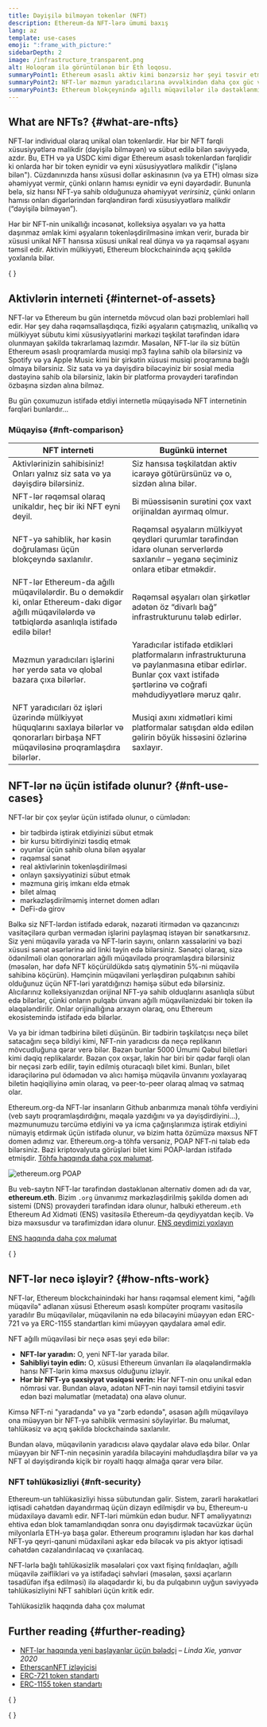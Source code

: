 ```yaml
---
title: Dəyişilə bilməyən tokenlər (NFT)
description: Ethereum-da NFT-lərə ümumi baxış
lang: az
template: use-cases
emoji: ":frame_with_picture:"
sidebarDepth: 2
image: /infrastructure_transparent.png
alt: Holoqram ilə görüntülənən bir Eth loqosu.
summaryPoint1: Ethereum əsaslı aktiv kimi bənzərsiz hər şeyi təsvir etmək üçün bir yol.
summaryPoint2: NFT-lər məzmun yaradıcılarına əvvəlkindən daha çox güc verir.
summaryPoint3: Ethereum blokçeynində ağıllı müqavilələr ilə dəstəklənmişdir.
---
```


## What are NFTs? \{#what-are-nfts}

NFT-lər individual olaraq unikal olan tokenlərdir. Hər bir NFT fərqli xüsusiyyətlərə malikdir (dəyişilə bilməyən) və sübut edilə bilən səviyyədə, azdır. Bu, ETH və ya USDC kimi digər Ethereum əsaslı tokenlərdən fərqlidir ki onlarda hər bir token eynidir və eyni xüsusiyyətlərə malikdir ("işlənə bilən"). Cüzdanınızda hansı xüsusi dollar əskinasının (və ya ETH) olması sizə əhəmiyyət vermir, çünki onların hamısı eynidir və eyni dəyərdədir. Bununla belə, siz hansı NFT-yə sahib olduğunuza əhəmiyyət _verirsiniz_, çünki onların hamısı onları digərlərindən fərqləndirən fərdi xüsusiyyətlərə malikdir (“dəyişilə bilməyən”).

Hər bir NFT-nin unikallığı incəsənət, kolleksiya əşyaları və ya hətta daşınmaz əmlak kimi əşyaların tokenləşdirilməsinə imkan verir, burada bir xüsusi unikal NFT hansısa xüsusi unikal real dünya və ya rəqəmsal əşyanı təmsil edir. Aktivin mülkiyyəti, Ethereum blockchainində açıq şəkildə yoxlanıla bilər.

{
<YouTube id="Xdkkux6OxfM" />
}

## Aktivlərin interneti \{#internet-of-assets}

NFT-lər və Ethereum bu gün internetdə mövcud olan bəzi problemləri həll edir. Hər şey daha rəqəmsallaşdıqca, fiziki əşyaların çatışmazlıq, unikallıq və mülkiyyət sübutu kimi xüsusiyyətlərini mərkəzi təşkilat tərəfindən idarə olunmayan şəkildə təkrarlamaq lazımdır. Məsələn, NFT-lər ilə siz bütün Ethereum əsaslı proqramlarda musiqi mp3 faylına sahib ola bilərsiniz və Spotify və ya Apple Music kimi bir şirkətin xüsusi musiqi proqramına bağlı olmaya bilərsiniz. Siz sata və ya dəyişdirə biləcəyiniz bir sosial media dəstəyinə sahib ola bilərsiniz, lakin bir platforma provayderi tərəfindən özbaşına sizdən alına bilməz.

Bu gün çoxumuzun istifadə etdiyi internetlə müqayisədə NFT internetinin fərqləri bunlardır...

### Müqayisə \{#nft-comparison}

| NFT interneti                                                                                                                                              | Bugünkü internet                                                                                                                                                           |
| ---------------------------------------------------------------------------------------------------------------------------------------------------------- | -------------------------------------------------------------------------------------------------------------------------------------------------------------------------- |
| Aktivlərinizin sahibisiniz! Onları yalnız siz sata və ya dəyişdirə bilərsiniz.                                                                             | Siz hansısa təşkilatdan aktiv icarəyə götürürsünüz və o, sizdən alına bilər.                                                                                               |
| NFT-lər rəqəmsal olaraq unikaldır, heç bir iki NFT eyni deyil.                                                                                             | Bi müəssisənin surətini çox vaxt orijinaldan ayırmaq olmur.                                                                                                                |
| NFT-yə sahiblik, hər kəsin doğrulaması üçün blokçeyndə saxlanılır.                                                                                         | Rəqəmsal əşyaların mülkiyyət qeydləri qurumlar tərəfindən idarə olunan serverlərdə saxlanılır – yeganə seçiminiz onlara etibar etməkdir.                                   |
| NFT-lər Ethereum-da ağıllı müqavilələrdir. Bu o deməkdir ki, onlar Ethereum-dakı digər ağıllı müqavilələrdə və tətbiqlərdə asanlıqla istifadə edilə bilər! | Rəqəmsal əşyaları olan şirkətlər adətən öz “divarlı bağ” infrastrukturunu tələb edirlər.                                                                                   |
| Məzmun yaradıcıları işlərini hər yerdə sata və qlobal bazara çıxa bilərlər.                                                                                | Yaradıcılar istifadə etdikləri platformaların infrastrukturuna və paylanmasına etibar edirlər. Bunlar çox vaxt istifadə şərtlərinə və coğrafi məhdudiyyətlərə məruz qalır. |
| NFT yaradıcıları öz işləri üzərində mülkiyyət hüquqlarını saxlaya bilərlər və qonorarları birbaşa NFT müqaviləsinə proqramlaşdıra bilərlər.                | Musiqi axını xidmətləri kimi platformalar satışdan əldə edilən gəlirin böyük hissəsini özlərinə saxlayır.                                                                  |

## NFT-lər nə üçün istifadə olunur? \{#nft-use-cases}

NFT-lər bir çox şeylər üçün istifadə olunur, o cümlədən:

- bir tədbirdə iştirak etdiyinizi sübut etmək
- bir kursu bitirdiyinizi təsdiq etmək
- oyunlar üçün sahib oluna bilən əşyalar
- rəqəmsal sənət
- real aktivlərinin tokenləşdirilməsi
- onlayn şəxsiyyətinizi sübut etmək
- məzmuna giriş imkanı eldə etmək
- bilet almaq
- mərkəzləşdirilməmiş internet domen adları
- DeFi-də girov

Bəlkə siz NFT-lərdən istifadə edərək, nəzarəti itirmədən və qazancınızı vasitəçilərə qurban vermədən işlərini paylaşmaq istəyən bir sənətkarsınız. Siz yeni müqavilə yarada və NFT-lərin sayını, onların xassələrini və bəzi xüsusi sənət əsərlərinə aid linki təyin edə bilərsiniz. Sənətçi olaraq, sizə ödənilməli olan qonorarları ağıllı müqavilədə proqramlaşdıra bilərsiniz (məsələn, hər dəfə NFT köçürüldükdə satış qiymətinin 5%-ni müqavilə sahibinə köçürün). Həmçinin müqaviləni yerləşdirən pulqabının sahibi olduğunuz üçün NFT-ləri yaratdığınızı həmişə sübut edə bilərsiniz. Alıcılarınız kolleksiyanızdan orijinal NFT-yə sahib olduqlarını asanlıqla sübut edə bilərlər, çünki onların pulqabı ünvanı ağıllı müqavilənizdəki bir token ilə əlaqələndirilir. Onlar orijinallığına arxayın olaraq, onu Ethereum ekosistemində istifadə edə bilərlər.

Və ya bir idman tədbirinə bileti düşünün. Bir tədbirin təşkilatçısı neçə bilet satacağını seçə bildiyi kimi, NFT-nin yaradıcısı da neçə replikanın mövcudluğuna qərar verə bilər. Bəzən bunlar 5000 Ümumi Qəbul biletləri kimi dəqiq replikalardır. Bəzən çox oxşar, lakin hər biri bir qədər fərqli olan bir neçəsi zərb edilir, təyin edilmiş oturacaqlı bilet kimi. Bunları, bilet idarəçilərinə pul ödəmədən və alıcı həmişə müqavilə ünvanını yoxlayaraq biletin həqiqiliyinə əmin olaraq, və peer-to-peer olaraq almaq və satmaq olar.

Ethereum.org-da NFT-lər insanların Github anbarımıza mənalı töhfə verdiyini (veb saytı proqramlaşdırdığını, məqalə yazdığını və ya dəyişdirdiyini...), məzmunumuzu tərcümə etdiyini və ya icma çağırışlarımıza iştirak etdiyini nümayiş etdirmək üçün istifadə olunur, və bizim hətta özümüzə məxsus NFT domen adımız var. Ethereum.org-a töhfə versəniz, POAP NFT-ni tələb edə bilərsiniz. Bəzi kriptovalyuta görüşləri bilet kimi POAP-lardan istifadə etmişdir. [Töhfə haqqında daha çox məlumat](/contributing/#poap).

![ethereum.org POAP](./poap.png)

Bu veb-saytın NFT-lər tərəfindən dəstəklənən alternativ domen adı da var, **ethereum.eth**. Bizim `.org` ünvanımız mərkəzləşdirilmiş şəkildə domen adı sistemi (DNS) provayderi tərəfindən idarə olunur, halbuki ethereum`.eth` Ethereum Ad Xidməti (ENS) vasitəsilə Ethereum-da qeydiyyatdan keçib. Və bizə məxsusdur və tərəfimizdən idarə olunur. [ENS qeydimizi yoxlayın](https://app.ens.domains/name/ethereum.eth)

[ENS haqqında daha çox məlumat](https://app.ens.domains)

{
<Divider />
}

## NFT-lər necə işləyir? \{#how-nfts-work}

NFT-lər, Ethereum blockchainindəki hər hansı rəqəmsal element kimi, "ağıllı müqavilə" adlanan xüsusi Ethereum əsaslı kompüter proqramı vasitəsilə yaradılır Bu müqavilələr, müqavilənin nə edə biləcəyini müəyyən edən ERC-721 və ya ERC-1155 standartları kimi müəyyən qaydalara əməl edir.

NFT ağıllı müqaviləsi bir neçə əsas şeyi edə bilər:

- **NFT-lər yaradın:** O, yeni NFT-lər yarada bilər.
- **Sahibliyi təyin edin:** O, xüsusi Ethereum ünvanları ilə əlaqələndirməklə hansı NFT-lərin kimə məxsus olduğunu izləyir.
- **Hər bir NFT-yə şəxsiyyət vəsiqəsi verin:** Hər NFT-nin onu unikal edən nömrəsi var. Bundan əlavə, adətən NFT-nin nəyi təmsil etdiyini təsvir edən bəzi məlumatlar (metadata) ona əlavə olunur.

Kimsə NFT-ni "yaradanda" və ya "zərb edəndə", əsasən ağıllı müqaviləyə ona müəyyən bir NFT-yə sahiblik verməsini söyləyirlər. Bu məlumat, təhlükəsiz və açıq şəkildə blockchaində saxlanılır.

Bundan əlavə, müqavilənin yaradıcısı əlavə qaydalar əlavə edə bilər. Onlar müəyyən bir NFT-nin neçəsinin yaradıla biləcəyini məhdudlaşdıra bilər və ya NFT əl dəyişdirəndə kiçik bir royalti haqqı almağa qərar verə bilər.

### NFT təhlükəsizliyi \{#nft-security}

Ethereum-un təhlükəsizliyi hissə sübutundan gəlir. Sistem, zərərli hərəkətləri iqtisadi cəhətdən dayandırmaq üçün dizayn edilmişdir və bu, Ethereum-u müdaxiləyə davamlı edir. NFT-ləri mümkün edən budur. NFT əməliyyatınızı ehtiva edən blok tamamlandıqdan sonra onu dəyişdirmək təcavüzkar üçün milyonlarla ETH-yə başa gələr. Ethereum proqramını işlədən hər kəs dərhal NFT-yə qeyri-qanuni müdaxiləni aşkar edə biləcək və pis aktyor iqtisadi cəhətdən cəzalandırılacaq və çıxarılacaq.

NFT-lərlə bağlı təhlükəsizlik məsələləri çox vaxt fişinq fırıldaqları, ağıllı müqavilə zəiflikləri və ya istifadəçi səhvləri (məsələn, şəxsi açarların təsadüfən ifşa edilməsi) ilə əlaqədardır ki, bu da pulqabının uyğun səviyyədə təhlükəsizliyini NFT sahibləri üçün kritik edir.

<ButtonLink to="/security/">
  Təhlükəsizlik haqqında daha çox məlumat
</ButtonLink>

## Further reading \{#further-reading}

- [NFT-lər haqqında yeni başlayanlar üçün bələdçi](https://linda.mirror.xyz/df649d61efb92c910464a4e74ae213c4cab150b9cbcc4b7fb6090fc77881a95d) – _Linda Xie, yanvar 2020_
- [EtherscanNFT izləyicisi](https://etherscan.io/nft-top-contracts)
- [ERC-721 token standartı](/developers/docs/standards/tokens/erc-721/)
- [ERC-1155 token standartı](/developers/docs/standards/tokens/erc-1155/)

{
<Divider />
}

{
<QuizWidget quizKey="nfts" />
}

